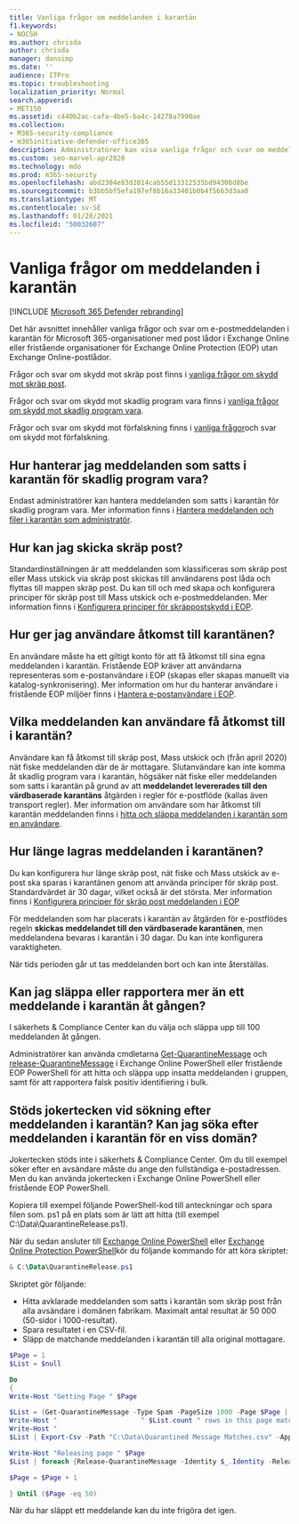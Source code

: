 ```yaml
---
title: Vanliga frågor om meddelanden i karantän
f1.keywords:
- NOCSH
ms.author: chrisda
author: chrisda
manager: dansimp
ms.date: ''
audience: ITPro
ms.topic: troubleshooting
localization_priority: Normal
search.appverid:
- MET150
ms.assetid: c440b2ac-cafa-4be5-ba4c-14278a7990ae
ms.collection:
- M365-security-compliance
- m365initiative-defender-office365
description: Administratörer kan visa vanliga frågor och svar om meddelanden i karantän i Exchange Online Protection (EOP).
ms.custom: seo-marvel-apr2020
ms.technology: mdo
ms.prod: m365-security
ms.openlocfilehash: abd2304e83d2814cab55d13312535bd94308d8be
ms.sourcegitcommit: b3bb5bf5efa197ef8b16a33401b0b4f5663d3aa0
ms.translationtype: MT
ms.contentlocale: sv-SE
ms.lasthandoff: 01/28/2021
ms.locfileid: "50032607"
---
```

# <a name="quarantined-messages-faq"></a>Vanliga frågor om meddelanden i karantän

[!INCLUDE [Microsoft 365 Defender rebranding](../includes/microsoft-defender-for-office.md)]


Det här avsnittet innehåller vanliga frågor och svar om e-postmeddelanden i karantän för Microsoft 365-organisationer med post lådor i Exchange Online eller fristående organisationer för Exchange Online Protection (EOP) utan Exchange Online-postlådor.

Frågor och svar om skydd mot skräp post finns i [vanliga frågor om skydd mot skräp post](anti-spam-protection-faq.md).

Frågor och svar om skydd mot skadlig program vara finns i [vanliga frågor om skydd mot skadlig program vara](anti-malware-protection-faq-eop.md).

Frågor och svar om skydd mot förfalskning finns i [vanliga frågor](anti-spoofing-protection-faq.md)och svar om skydd mot förfalskning.

## <a name="how-do-i-manage-messages-that-were-quarantined-for-malware"></a>Hur hanterar jag meddelanden som satts i karantän för skadlig program vara?

Endast administratörer kan hantera meddelanden som satts i karantän för skadlig program vara. Mer information finns i [Hantera meddelanden och filer i karantän som administratör](manage-quarantined-messages-and-files.md).

## <a name="how-do-i-quarantine-spam"></a>Hur kan jag skicka skräp post?

Standardinställningen är att meddelanden som klassificeras som skräp post eller Mass utskick via skräp post skickas till användarens post låda och flyttas till mappen skräp post. Du kan till och med skapa och konfigurera principer för skräp post till Mass utskick och e-postmeddelanden. Mer information finns i [Konfigurera principer för skräppostskydd i EOP](configure-your-spam-filter-policies.md).

## <a name="how-do-i-give-users-access-to-the-quarantine"></a>Hur ger jag användare åtkomst till karantänen?

En användare måste ha ett giltigt konto för att få åtkomst till sina egna meddelanden i karantän. Fristående EOP kräver att användarna representeras som e-postanvändare i EOP (skapas eller skapas manuellt via katalog-synkronisering). Mer information om hur du hanterar användare i fristående EOP miljöer finns i [Hantera e-postanvändare i EOP](manage-mail-users-in-eop.md).

## <a name="what-messages-can-end-users-access-in-quarantine"></a>Vilka meddelanden kan användare få åtkomst till i karantän?

Användare kan få åtkomst till skräp post, Mass utskick och (från april 2020) nät fiske meddelanden där de är mottagare. Slutanvändare kan inte komma åt skadlig program vara i karantän, högsäker nät fiske eller meddelanden som satts i karantän på grund av att **meddelandet levererades till den värdbaserade karantäns** åtgärden i regler för e-postflöde (kallas även transport regler). Mer information om användare som har åtkomst till karantän meddelanden finns i [hitta och släppa meddelanden i karantän som en användare](find-and-release-quarantined-messages-as-a-user.md).

## <a name="how-long-are-messages-kept-in-the-quarantine"></a>Hur länge lagras meddelanden i karantänen?

Du kan konfigurera hur länge skräp post, nät fiske och Mass utskick av e-post ska sparas i karantänen genom att använda principer för skräp post. Standardvärdet är 30 dagar, vilket också är det största. Mer information finns i [Konfigurera principer för skräp post meddelanden i EOP](configure-your-spam-filter-policies.md)

För meddelanden som har placerats i karantän av åtgärden för e-postflödes regeln **skickas meddelandet till den värdbaserade karantänen**, men meddelandena bevaras i karantän i 30 dagar. Du kan inte konfigurera varaktigheten.

När tids perioden går ut tas meddelanden bort och kan inte återställas.

## <a name="can-i-release-or-report-more-than-one-quarantined-message-at-a-time"></a>Kan jag släppa eller rapportera mer än ett meddelande i karantän åt gången?

I säkerhets & Compliance Center kan du välja och släppa upp till 100 meddelanden åt gången.

Administratörer kan använda cmdletarna [Get-QuarantineMessage](https://docs.microsoft.com/powershell/module/exchange/get-quarantinemessage) och [release-QuarantineMessage](https://docs.microsoft.com/powershell/module/exchange/release-quarantinemessage) i Exchange Online PowerShell eller fristående EOP PowerShell för att hitta och släppa upp insatta meddelanden i gruppen, samt för att rapportera falsk positiv identifiering i bulk.

## <a name="are-wildcards-supported-when-searching-for-quarantined-messages-can-i-search-for-quarantined-messages-for-a-specific-domain"></a>Stöds jokertecken vid sökning efter meddelanden i karantän? Kan jag söka efter meddelanden i karantän för en viss domän?

Jokertecken stöds inte i säkerhets & Compliance Center. Om du till exempel söker efter en avsändare måste du ange den fullständiga e-postadressen. Men du kan använda jokertecken i Exchange Online PowerShell eller fristående EOP PowerShell.

Kopiera till exempel följande PowerShell-kod till anteckningar och spara filen som. ps1 på en plats som är lätt att hitta (till exempel C:\Data\QuarantineRelease.ps1).

När du sedan ansluter till [Exchange Online PowerShell](https://docs.microsoft.com/powershell/exchange/connect-to-exchange-online-powershell) eller [Exchange Online Protection PowerShell](https://docs.microsoft.com/powershell/exchange/connect-to-exchange-online-protection-powershell)kör du följande kommando för att köra skriptet:

```powershell
& C:\Data\QuarantineRelease.ps1
```

Skriptet gör följande:

- Hitta avklarade meddelanden som satts i karantän som skräp post från alla avsändare i domänen fabrikam. Maximalt antal resultat är 50 000 (50-sidor i 1000-resultat).
- Spara resultatet i en CSV-fil.
- Släpp de matchande meddelanden i karantän till alla original mottagare.

```powershell
$Page = 1
$List = $null

Do
{
Write-Host "Getting Page " $Page

$List = (Get-QuarantineMessage -Type Spam -PageSize 1000 -Page $Page | where {$_.Released -like "False" -and $_.SenderAddress -like "*fabrikam.com"})
Write-Host "                     " $List.count " rows in this page match"
Write-Host "                                                             Exporting list to appended CSV for logging"
$List | Export-Csv -Path "C:\Data\Quarantined Message Matches.csv" -Append -NoTypeInformation

Write-Host "Releasing page " $Page
$List | foreach {Release-QuarantineMessage -Identity $_.Identity -ReleaseToAll}

$Page = $Page + 1

} Until ($Page -eq 50)
```

När du har släppt ett meddelande kan du inte frigöra det igen.
